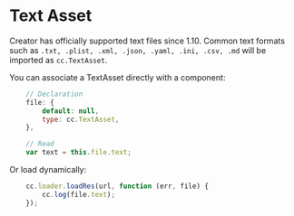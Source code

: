 # Text Asset

Creator has officially supported text files since 1.10. Common text formats such as `.txt, .plist, .xml, .json, .yaml, .ini, .csv, .md` will be imported as `cc.TextAsset`.

You can associate a TextAsset directly with a component:

```js
    // Declaration
    file: {
        default: null,
        type: cc.TextAsset,
    },

    // Read
    var text = this.file.text;
```

Or load dynamically:

```js
    cc.loader.loadRes(url, function (err, file) {
        cc.log(file.text);
    });
```
